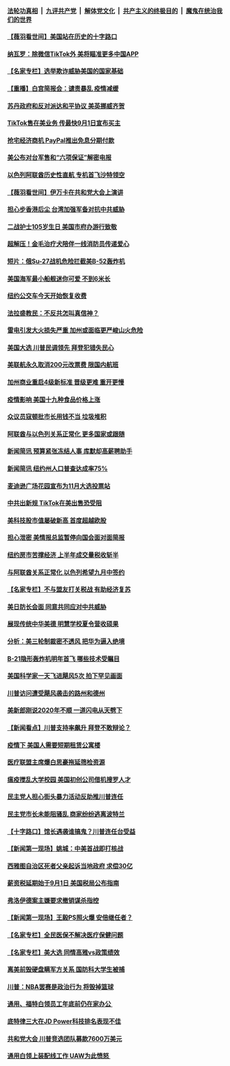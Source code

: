 ####  [法轮功真相](../../../../basic/blob/master/README.md?t=09010502) &nbsp;|&nbsp; [九评共产党](../../../../9ping.md/blob/master/README.md?t=09010502) &nbsp;|&nbsp; [解体党文化](../../../../jtdwh.md/blob/master/README.md?t=09010502)  &nbsp;|&nbsp; [共产主义的终极目的](../../../../gczydzjmd.md/blob/master/README.md?t=09010502) &nbsp;|&nbsp; [魔鬼在统治我们的世界](../../../../mgztzwmdsj.md/blob/master/README.md?t=09010502) 

#### [【薇羽看世间】美国站在历史的十字路口](../pages/nsc412/n12370624.md?t=09010502) 

#### [纳瓦罗：除微信TikTok外 美将瞄准更多中国APP](../pages/nsc412/n12370933.md?t=09010502) 

#### [【名家专栏】选举欺诈威胁美国的国家基础](../pages/nsc412/n12370460.md?t=09010502) 

#### [【重播】白宫简报会：谴责暴乱 疫情减缓](../pages/nsc412/n12370693.md?t=09010502) 

#### [苏丹政府和反对派达和平协议 美英挪威齐贺](../pages/nsc412/n12370879.md?t=09010502) 

#### [TikTok售在美业务 传最快9月1日宣布买主](../pages/nsc412/n12370714.md?t=09010502) 

#### [抢宅经济商机 PayPal推出免息分期付款](../pages/nsc412/n12370465.md?t=09010502) 

#### [美公布对台军售和“六项保证”解密电报](../pages/nsc412/n12370691.md?t=09010502) 

#### [以色列阿联酋历史性直航 专机首飞沙特领空](../pages/nsc412/n12370582.md?t=09010502) 

#### [【薇羽看世间】伊万卡在共和党大会上演讲](../pages/nsc412/n12368686.md?t=09010502) 

#### [担心步香港后尘 台湾加强军备对抗中共威胁](../pages/nsc412/n12370215.md?t=09010502) 

#### [二战护士105岁生日 美国市府办游行致敬](../pages/nsc412/n12369548.md?t=09010502) 

#### [超解压！金毛治疗犬陪伴一线消防员传递爱心](../pages/nsc412/n12368918.md?t=09010502) 

#### [短片：俄Su-27战机危险拦截美B-52轰炸机](../pages/nsc412/n12369943.md?t=09010502) 

#### [美国海军最小船舰迷你可爱 不到6米长](../pages/nsc412/n12369533.md?t=09010502) 

#### [纽约公交车今天开始恢复收费](../pages/nsc412/n12369316.md?t=09010502) 

#### [法拉盛教民：不反共怎叫真信神？](../pages/nsc412/n12369311.md?t=09010502) 

#### [雷电引发大火损失严重    加州或面临更严峻山火危险](../pages/nsc412/n12369345.md?t=09010502) 

#### [美国大选 川普民调领先 拜登犯错失民心](../pages/nsc412/n12368732.md?t=09010502) 

#### [美联航永久取消200元改票费 限国内航班](../pages/nsc412/n12368368.md?t=09010502) 

#### [加州商业重启4级新标准 晋级更难 重开更慢](../pages/nsc412/n12368656.md?t=09010502) 

#### [疫情影响 美国十九种食品价格上涨](../pages/nsc412/n12352686.md?t=09010502) 

#### [众议员寇顿批市长用钱不当 垃圾堆积](../pages/nsc412/n12368612.md?t=09010502) 

#### [阿联酋与以色列关系正常化 更多国家或跟随](../pages/nsc412/n12368523.md?t=09010502) 

#### [新闻简讯 预算紧张冻结人事 库默却高薪聘助手](../pages/nsc412/n12368512.md?t=09010502) 

#### [新闻简讯 纽约州人口普查达成率75%](../pages/nsc412/n12368514.md?t=09010502) 

#### [麦迪逊广场花园宣布为11月大选投票站](../pages/nsc412/n12368490.md?t=09010502) 

#### [中共出新规 TikTok在美出售恐受阻](../pages/nsc412/n12368482.md?t=09010502) 

#### [美科技股市值屡破新高 首度超越欧股](../pages/nsc412/n12368127.md?t=09010502) 

#### [担心泄密 美情报总监暂停向国会面对面简报](../pages/nsc412/n12368207.md?t=09010502) 

#### [纽约房市苦撑经济 上半年成交量税收斩半](../pages/nsc412/n12367966.md?t=09010502) 

#### [与阿联酋关系正常化 以色列希望九月中签约](../pages/nsc412/n12367989.md?t=09010502) 

#### [【名家专栏】不与盟友打关税战 有助经济复苏](../pages/nsc412/n12366209.md?t=09010502) 

#### [美日防长会面 同意共同应对中共威胁](../pages/nsc412/n12367888.md?t=09010502) 

#### [展现传统中华美德 明慧学校夏令营收硕果](../pages/nsc412/n12367008.md?t=09010502) 

#### [分析：美三轮制裁密不透风 把华为逼入绝境](../pages/nsc412/n12359153.md?t=09010502) 

#### [B-21隐形轰炸机明年首飞 哪些技术受瞩目](../pages/nsc412/n12362953.md?t=09010502) 

#### [美国科学家一天飞进飓风5次 拍下罕见画面](../pages/nsc412/n12367367.md?t=09010502) 

#### [川普访问遭受飓风袭击的路州和德州](../pages/nsc412/n12367382.md?t=09010502) 

#### [美新郎刚说2020年不顺 一道闪电从天劈下](../pages/nsc412/n12367255.md?t=09010502) 

#### [【新闻看点】川普支持率飙升 拜登不敢辩论？](../pages/nsc412/n12366756.md?t=09010502) 

#### [疫情下 美国人需要短期租赁公寓楼](../pages/nsc412/n12367077.md?t=09010502) 

#### [医疗联盟主席爆白思豪拖延筛检资源](../pages/nsc412/n12366736.md?t=09010502) 

#### [瘟疫搅乱大学校园 美国初创公司借机搜罗人才](../pages/nsc412/n12367059.md?t=09010502) 

#### [民主党人担心街头暴力活动反助推川普连任](../pages/nsc412/n12366877.md?t=09010502) 

#### [民主党市长未能阻骚乱 商家纷纷逃离波特兰](../pages/nsc412/n12366911.md?t=09010502) 

#### [【十字路口】馆长遇袭谁搞鬼？川普连任台受益](../pages/nsc412/n12365776.md?t=09010502) 

#### [【新闻第一现场】姚城：中美首战即打核战](../pages/nsc412/n12367808.md?t=09010502) 

#### [西雅图自治区死者父亲起诉当地政府 求偿30亿](../pages/nsc412/n12366850.md?t=09010502) 

#### [薪资税延期始于9月1日 美国税局公布指南](../pages/nsc412/n12366671.md?t=09010502) 

#### [弗洛伊德案主嫌要求撤销谋杀指控](../pages/nsc412/n12366777.md?t=09010502) 

#### [【新闻第一现场】王毅PS照火爆 安倍继任者？](../pages/nsc412/n12366125.md?t=09010502) 

#### [【名家专栏】全民医保不解决医疗保健问题](../pages/nsc412/n12364505.md?t=09010502) 

#### [【名家专栏】美大选 同情高雅vs政策绩效](../pages/nsc412/n12366057.md?t=09010502) 

#### [离美前毁硬盘瞒军方关系 国防科大学生被捕](../pages/nsc412/n12365613.md?t=09010502) 

#### [川普：NBA罢赛是政治行为 将毁掉篮球](../pages/nsc412/n12366427.md?t=09010502) 

#### [通用、福特白领员工年底前仍在家办公 ](../pages/nsc412/n12366476.md?t=09010502) 

#### [底特律三大在JD Power科技排名表现不佳](../pages/nsc412/n12366434.md?t=09010502) 

#### [共和党大会 川普竞选团队募款7600万美元](../pages/nsc412/n12366298.md?t=09010502) 

#### [通用白领上装配线工作  UAW为此愤怒 ](../pages/nsc412/n12366255.md?t=09010502) 

